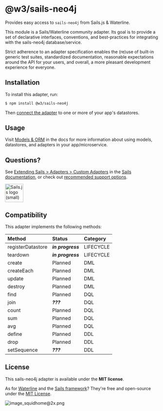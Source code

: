# @w3/sails-neo4j

Provides easy access to `sails-neo4j` from Sails.js & Waterline.

This module is a Sails/Waterline community adapter.  Its goal is to provide a set of declarative interfaces, conventions, and best-practices for integrating with the sails-neo4j database/service.

Strict adherence to an adapter specification enables the (re)use of built-in generic test suites, standardized documentation, reasonable expectations around the API for your users, and overall, a more pleasant development experience for everyone.


## Installation

To install this adapter, run:

```sh
$ npm install @w3/sails-neo4j
```

Then [connect the adapter](https://sailsjs.com/documentation/reference/configuration/sails-config-datastores) to one or more of your app's datastores.

## Usage

Visit [Models & ORM](https://sailsjs.com/docs/concepts/models-and-orm) in the docs for more information about using models, datastores, and adapters in your app/microservice.

## Questions?

See [Extending Sails > Adapters > Custom Adapters](https://sailsjs.com/documentation/concepts/extending-sails/adapters/custom-adapters) in the [Sails documentation](https://sailsjs.com/documentation), or check out [recommended support options](https://sailsjs.com/support).

<a href="https://sailsjs.com" target="_blank" title="Node.js framework for building realtime APIs."><img src="https://github-camo.global.ssl.fastly.net/9e49073459ed4e0e2687b80eaf515d87b0da4a6b/687474703a2f2f62616c64657264617368792e6769746875622e696f2f7361696c732f696d616765732f6c6f676f2e706e67" width=60 alt="Sails.js logo (small)"/></a>


## Compatibility

This adapter implements the following methods:

| Method               | Status            | Category      |
|:---------------------|:------------------|:--------------|
| registerDatastore    | _**in progress**_ | LIFECYCLE     |
| teardown             | _**in progress**_ | LIFECYCLE     |
| create               | Planned           | DML           |
| createEach           | Planned           | DML           |
| update               | Planned           | DML           |
| destroy              | Planned           | DML           |
| find                 | Planned           | DQL           |
| join                 | _**???**_         | DQL           |
| count                | Planned           | DQL           |
| sum                  | Planned           | DQL           |
| avg                  | Planned           | DQL           |
| define               | Planned           | DDL           |
| drop                 | Planned           | DDL           |
| setSequence          | _**???**_         | DDL           |


## License

This sails-neo4j adapter is available under the **MIT license**.

As for [Waterline](http://waterlinejs.org) and the [Sails framework](https://sailsjs.com)?  They're free and open-source under the [MIT License](https://sailsjs.com/license).


![image_squidhome@2x.png](http://i.imgur.com/RIvu9.png)
